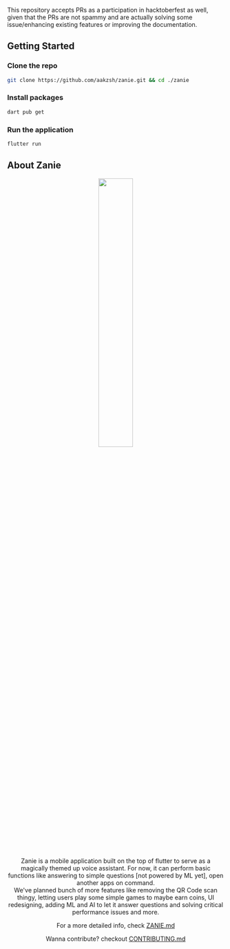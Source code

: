 This repository accepts PRs as a participation in hacktoberfest as well, given that the PRs are not spammy and are actually solving some issue/enhancing existing features or improving the documentation.

## Getting Started

### Clone the repo
   ```sh
   git clone https://github.com/aakzsh/zanie.git && cd ./zanie
   ```
### Install packages
   ```sh
   dart pub get
   ```
### Run the application
  ```sh
  flutter run
  ```

## About Zanie
<center><img src="https://github.com/aakzsh/zanie/blob/master/assets/zanie.svg" width="40%"><center/>
<br>
Zanie is a mobile application built on the top of flutter to serve as a magically themed up voice assistant. For now, it can perform basic functions like answering to simple questions [not powered by ML yet], open another apps on command. <br>
We've planned bunch of more features like removing the QR Code scan thingy, letting users play some simple games to maybe earn coins, UI redesigning, adding ML and AI to let it answer questions and solving critical performance issues and more.

For a more detailed info, check [ZANIE.md](https://github.com/aakzsh/zanie/blob/master/ZANIE.md)

Wanna contribute? checkout [CONTRIBUTING.md](https://github.com/aakzsh/zanie/blob/master/CONTRIBUTING.md)